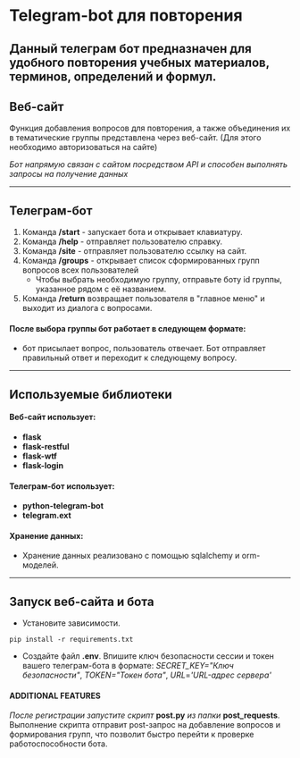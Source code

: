 # Telegram-bot для повторения

Данный телеграм бот предназначен для удобного повторения учебных
материалов, терминов, определений и формул.
---

## Веб-сайт

Функция добавления вопросов для повторения, а также объединения их в
тематические группы представлена через веб-сайт. (Для этого необходимо
авторизоваться на сайте)

*Бот напрямую связан с сайтом посредством API и способен
выполнять запросы на получение данных*

---

## Телеграм-бот

1. Команда **/start** - запускает бота и открывает клавиатуру.
2. Команда **/help** - отправляет пользователю справку.
3. Команда **/site** - отправляет пользователю ссылку на сайт.
4. Команда **/groups** - открывает список сформированных групп вопросов
   всех пользователей
    - Чтобы выбрать необходимую группу, отправьте боту id группы, указанное
      рядом с её названием.
5. Команда **/return** возвращает пользователя в "главное меню" и выходит
   из диалога с вопросами.

#### После выбора группы бот работает в следующем формате:

- бот присылает вопрос, пользователь отвечает. Бот отправляет правильный
  ответ и переходит к следующему вопросу.

---

## Используемые библиотеки

#### Веб-сайт использует:

- **flask**
- **flask-restful**
- **flask-wtf**
- **flask-login**

#### Телеграм-бот использует:

- **python-telegram-bot**
- **telegram.ext**

#### Хранение данных:

- Хранение данных реализовано с помощью sqlalchemy и orm-моделей.

---

## Запуск веб-сайта и бота

- Установите зависимости.

```
pip install -r requirements.txt
```

- Создайте файл **.env**. Впишите ключ безопасности сессии и токен вашего
  телеграм-бота в формате: *SECRET_KEY="Ключ безопасности"*, *TOKEN="Токен бота"*,
*URL*=*'URL-адрес сервера'*

#### ADDITIONAL FEATURES

*После регистрации запустите скрипт* **post.py** *из папки* **post_requests**.
Выполнение скрипта отправит post-запрос на добавление вопросов и формирования групп,
что позволит быстро перейти к проверке работоспособности бота.